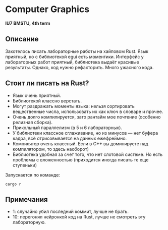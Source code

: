 # Computer Graphics
**IU7 BMSTU, 4th term**

## Описание
Захотелось писать лабораторные работы на хайповом Rust. Язык приятный, но с библиотекой egui есть моментики. Интерфейс у лабораторных работ приятный, библиотека выдаёт красивые результаты. Однако, код нужно рефакторить. Много ужасного кода.

## Стоит ли писать на Rust?
- Язык очень приятный.
- Библиотекой классно верстать.
- Могут раздражать моменты языка: нельзя сортировать вещественные числа, использовать их как ключ в словаре и прочее.
- Очень долго компилируется, зато рантайм мое почтение (особенно релизная сборка).
- Прикольный параллелизм (в 5 и 6 лабораторных).
- У библиотеки классное сглаживание, но из минусов — нет буфера кадра, всё отрисовывается на данных ежефреймно.
- Компилятор очень классный. Если в C++ вы доминируете над компилятором, то здесь наоборот)
- Библиотека удобная за счет того, что нет слотовой системе. Но есть проблемы с вложенностью (приходится иногда писать те еще ступеньки)

Запускается по команде:
```
cargo r
```

## Примечания
- 1: случайно убил последний коммит, лучше не брать.
- 10: перегонял нейронкой код на Rust, лучше не смотреть эту лабораторную.
